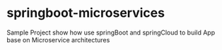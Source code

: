 # springboot-microservices
Sample Project show how use springBoot and springCloud to build App base on Microservice architectures
